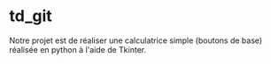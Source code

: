 # td_git
Notre projet est de réaliser une calculatrice simple (boutons de base) réalisée en python à l'aide de Tkinter.

